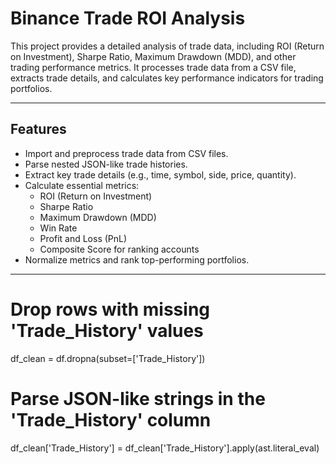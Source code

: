 # Binance Trade ROI Analysis

This project provides a detailed analysis of trade data, including ROI (Return on Investment), Sharpe Ratio, Maximum Drawdown (MDD), and other trading performance metrics. It processes trade data from a CSV file, extracts trade details, and calculates key performance indicators for trading portfolios.

---

## Features

- Import and preprocess trade data from CSV files.
- Parse nested JSON-like trade histories.
- Extract key trade details (e.g., time, symbol, side, price, quantity).
- Calculate essential metrics:
  - ROI (Return on Investment)
  - Sharpe Ratio
  - Maximum Drawdown (MDD)
  - Win Rate
  - Profit and Loss (PnL)
  - Composite Score for ranking accounts
- Normalize metrics and rank top-performing portfolios.

---



# Drop rows with missing 'Trade_History' values
df_clean = df.dropna(subset=['Trade_History'])

# Parse JSON-like strings in the 'Trade_History' column
df_clean['Trade_History'] = df_clean['Trade_History'].apply(ast.literal_eval)

